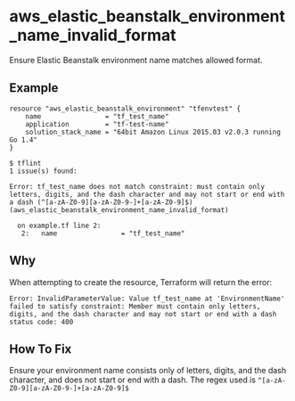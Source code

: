 # aws_elastic_beanstalk_environment_name_invalid_format

Ensure Elastic Beanstalk environment name matches allowed format.

## Example

```hcl
resource "aws_elastic_beanstalk_environment" "tfenvtest" {
	name                = "tf_test_name"
	application         = "tf-test-name"
	solution_stack_name = "64bit Amazon Linux 2015.03 v2.0.3 running Go 1.4"
}
```

```
$ tflint
1 issue(s) found:

Error: tf_test_name does not match constraint: must contain only letters, digits, and the dash character and may not start or end with a dash (^[a-zA-Z0-9][a-zA-Z0-9-]+[a-zA-Z0-9]$) (aws_elastic_beanstalk_environment_name_invalid_format)

  on example.tf line 2:
   2: 	name                = "tf_test_name"

```

## Why

When attempting to create the resource, Terraform will return the error:
```
Error: InvalidParameterValue: Value tf_test_name at 'EnvironmentName' failed to satisfy constraint: Member must contain only letters, digits, and the dash character and may not start or end with a dash
status code: 400
```

## How To Fix

Ensure your environment name consists only of letters, digits, and the dash character, and does not start or end with a dash.
The regex used is `^[a-zA-Z0-9][a-zA-Z0-9-]+[a-zA-Z0-9]$`
